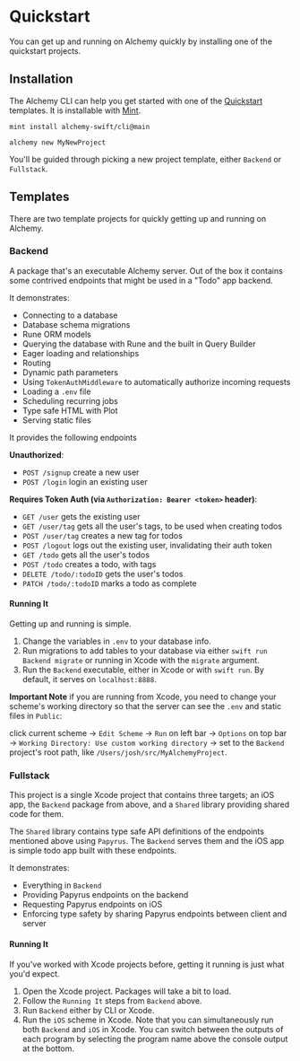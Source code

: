 # Quickstart

You can get up and running on Alchemy quickly by installing one of the quickstart projects.

## Installation

The Alchemy CLI can help you get started with one of the [Quickstart](Quickstarts/) templates. It is installable with [Mint](https://github.com/yonaskolb/Mint).

```shell
mint install alchemy-swift/cli@main
```

```shell
alchemy new MyNewProject
```

You'll be guided through picking a new project template, either `Backend` or `Fullstack`.

## Templates

There are two template projects for quickly getting up and running on Alchemy.

### Backend

A package that's an executable Alchemy server. Out of the box it contains some contrived endpoints that might be used in a "Todo" app backend.

It demonstrates:
- Connecting to a database
- Database schema migrations
- Rune ORM models
- Querying the database with Rune and the built in Query Builder
- Eager loading and relationships
- Routing
- Dynamic path parameters
- Using `TokenAuthMiddleware` to automatically authorize incoming requests
- Loading a `.env` file 
- Scheduling recurring jobs
- Type safe HTML with Plot
- Serving static files

It provides the following endpoints

**Unauthorized**:

- `POST /signup` create a new user
- `POST /login` login an existing user

**Requires Token Auth (via `Authorization: Bearer <token>` header)**:

- `GET /user` gets the existing user
- `GET /user/tag` gets all the user's tags, to be used when creating todos
- `POST /user/tag` creates a new tag for todos
- `POST /logout` logs out the existing user, invalidating their auth token
- `GET /todo` gets all the user's todos
- `POST /todo` creates a todo, with tags
- `DELETE /todo/:todoID` gets the user's todos
- `PATCH /todo/:todoID` marks a todo as complete

#### Running It

Getting up and running is simple.

1. Change the variables in `.env` to your database info.
2. Run migrations to add tables to your database via either `swift run Backend migrate` or running in Xcode with the `migrate` argument.
3. Run the `Backend` executable, either in Xcode or with `swift run`. By default, it serves on `localhost:8888`.

**Important Note** if you are running from Xcode, you need to change your scheme's working directory so that the server can see the `.env` and static files in `Public`:

click current scheme -> `Edit Scheme` -> `Run` on left bar -> `Options` on top bar -> `Working Directory: Use custom working directory` -> set to the `Backend` project's root path, like `/Users/josh/src/MyAlchemyProject`.

### Fullstack

This project is a single Xcode project that contains three targets; an iOS app, the `Backend` package from above, and a `Shared` library providing shared code for them.

The `Shared` library contains type safe API definitions of the endpoints mentioned above using `Papyrus`. The `Backend` serves them and the iOS app is simple todo app built with these endpoints.

It demonstrates:
- Everything in `Backend`
- Providing Papyrus endpoints on the backend
- Requesting Papyrus endpoints on iOS
- Enforcing type safety by sharing Papyrus endpoints between client and server

#### Running It

If you've worked with Xcode projects before, getting it running is just what you'd expect.

1. Open the Xcode project. Packages will take a bit to load.
2. Follow the `Running It` steps from `Backend` above.
3. Run `Backend` either by CLI or Xcode.
4. Run the `iOS` scheme in Xcode. Note that you can simultaneously run both `Backend` and `iOS` in Xcode. You can switch between the outputs of each program by selecting the program name above the console output at the bottom.
